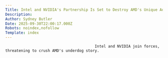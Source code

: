 ```yaml
---
Title: Intel and NVIDIA's Partnership Is Set to Destroy AMD's Unique Advantage
Description: 
Author: Sydney Butler
Date: 2025-09-30T22:00:17.000Z
Robots: noindex,nofollow
Template: index
---
```


                                            Intel and NVIDIA join forces, threatening to crush AMD's underdog story.
                                        